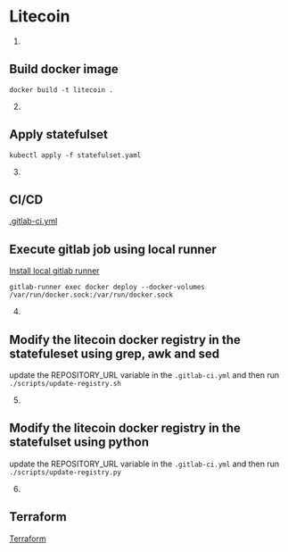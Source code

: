 # Litecoin

1.

## Build docker image

```
docker build -t litecoin .
```

2.

## Apply statefulset

```
kubectl apply -f statefulset.yaml
```

3.

## CI/CD

[.gitlab-ci.yml](https://github.com/wstewartii/litecoin/blob/main/.gitlab-ci.yml)


## Execute gitlab job using local runner

[Install local gitlab runner](https://docs.gitlab.com/runner/install/)

```
gitlab-runner exec docker deploy --docker-volumes /var/run/docker.sock:/var/run/docker.sock
```

4.

## Modify the litecoin docker registry in the statefuleset using grep, awk and sed

update the REPOSITORY_URL variable in the `.gitlab-ci.yml` and then run `./scripts/update-registry.sh`

5.

## Modify the litecoin docker registry in the statefulset using python

update the REPOSITORY_URL variable in the `.gitlab-ci.yml` and then run `./scripts/update-registry.py`

6.

## Terraform

[Terraform](https://github.com/wstewartii/litecoin/tree/main/terraform)
